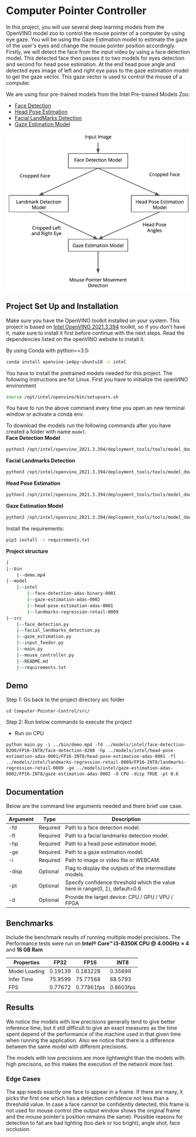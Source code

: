# Computer Pointer Controller

In this project, you will use several deep learning models from the OpenVINO model zoo to control the mouse pointer of a computer by using eye gaze. You will be using the Gaze Estimation model to estimate the gaze of the user's eyes and change the mouse pointer position accordingly.</br>
Firstly, we will detect the face from the input video by using a face detection model. This detected face then passes it to two models for eyes detection and second for head pose estimation. At the end head pose angle and detected eyes image of left and right eye pass to the gaze estimation model to get the gaze vector. This gaze vector is used to control the mouse of a computer.

We are using four pre-trained models from the Intel Pre-trained Models Zoo:
* [Face Detection](https://docs.openvinotoolkit.org/latest/omz_models_intel_face_detection_adas_binary_0001_description_face_detection_adas_binary_0001.html)
* [Head Pose Estimation](https://docs.openvinotoolkit.org/latest/omz_models_intel_head_pose_estimation_adas_0001_description_head_pose_estimation_adas_0001.html)
* [Facial LandMarks Detection](https://docs.openvinotoolkit.org/latest/omz_models_intel_landmarks_regression_retail_0009_description_landmarks_regression_retail_0009.html)
* [Gaze Estimation Model](https://docs.openvinotoolkit.org/latest/omz_models_intel_gaze_estimation_adas_0002_description_gaze_estimation_adas_0002.html)

![pipline](./bin/pipeline.png)

## Project Set Up and Installation
Make sure you have the OpenVINO toolkit installed on your system. This project is based on [Intel OpenVINO 2021.3.394](https://docs.openvinotoolkit.org/latest/index.html) toolkit, so if you don't have it, make sure to install it first before continue with the next steps. Read the dependencies listed on the openVINO website to install it.

By using Conda with python==3.5:

```bash
conda install openvino-ie4py-ubuntu18 -c intel
```

You have to install the pretrained models needed for this project. The following instructions are for Linux.
First you have to initialize the openVINO environment
```bash
source /opt/intel/openvino/bin/setupvars.sh
```

You have to run the above command every time you open an new terminal window or activate a conda env.

To download the models run the following commands after you have created a folder with name `model`.</br>
**Face Detection Model**
```bash
python3 /opt/intel/openvino_2021.3.394/deployment_tools/tools/model_downloader/downloader.py --name face-detection-0200 --output_dir Computer-Pointer-Control/models
```
**Facial Landmarks Detection**
```bash
python3 /opt/intel/openvino_2021.3.394/deployment_tools/tools/model_downloader/downloader.py --name landmarks-regression-retail-0009 --output_dir Computer-Pointer-Control/models
```
**Head Pose Estimation**
```bash
python3 /opt/intel/openvino_2021.3.394/deployment_tools/tools/model_downloader/downloader.py --name head-pose-estimation-adas-0001 --output_dir Computer-Pointer-Control/models
```
**Gaze Estimation Model**
```bash
python3 /opt/intel/openvino_2021.3.394/deployment_tools/tools/model_downloader/downloader.py --name gaze-estimation-adas-0002 --output_dir Computer-Pointer-Control/models
```

Install the requirements:
```bash
pip3 install -r requirements.txt
```

**Project structure**
```bash
|
|--bin
    |--demo.mp4
|--model
    |--intel
        |--face-detection-adas-binary-0001
        |--gaze-estimation-adas-0002
        |--head-pose-estimation-adas-0001
        |--landmarks-regression-retail-0009
|--src
    |--face_detection.py
    |--facial_landmarks_detection.py
    |--gaze_estimation.py
    |--input_feeder.py
    |--main.py
    |--mouse_controller.py
    |--README.md
    |--requirements.txt
```


## Demo
Step 1:  Go back to the project directory src folder
 
 ```
cd Computer-Pointer-Control/src/
```
Step 2: Run below commands to execute the project
 * Run on CPU
 ```
python main.py -i ../bin/demo.mp4 -fd ../models/intel/face-detection-0200/FP16-INT8/face-detection-0200 -hp ../models/intel/head-pose-estimation-adas-0001/FP16-INT8/head-pose-estimation-adas-0001 -fl ../models/intel/landmarks-regression-retail-0009/FP16-INT8/landmarks-regression-retail-0009 -ge ../models/intel/gaze-estimation-adas-0002/FP16-INT8/gaze-estimation-adas-0002 -d CPU -disp TRUE -pt 0.6

```
## Documentation
Below are the command line arguments needed and there brief use case.

Argument|Type|Description
| ------------- | ------------- | -------------
-fd | Required | Path to a face detection model.
-fl | Required | Path to a facial landmarks detection model.
-hp| Required | Path to a head pose estimation model.
-ge| Required | Path to a gaze estimation model.
-i| Required | Path to image or video file or WEBCAM.
-disp| Optional | Flag to display the outputs of the intermediate models.
-pt | Optional | Specify confidence threshold which the value here in range(0, 1), default=0.6
-d | Optional | Provide the target device: CPU / GPU / VPU / FPGA


## Benchmarks
Include the benchmark results of running multiple model precisions. 
 The Performance tests were run on **Intel® Core™ i3-8350K CPU @ 4.00GHz × 4** and **16 GB Ram**


| Properties  | FP32        | FP16        | INT8        |
| ------------| ----------- | ----------- | ----------- |
|Model Loading| 0.19139     | 0.183228    | 0.35699     |
|Infer Time   | 75.9599     | 75.77568    | 68.5793     |
|FPS          | 0.77672     | 0.77861fps  | 0.8603fps   |


## Results
We notice the models with low precisions generally tend to give better inference time, but it still difficult to give an exact measures as the time spent depend of the performance of the machine used in that given time when running the application. Also we notice that there is a difference between the same model with different precisions.

The models with low precisions are more lightweight than the models with high precisons, so this makes the execution of the network more fast.

### Edge Cases
The app needs exactly one face to appear in a frame. If there are many, it picks the first one which has a detection confidence not less than a threshold value. In case a face cannot be confidently detected, this frame is not used for mouse control (the output window shows the original frame and the mouse pointer's position remains the same). Possible reasons for detection to fail are bad lighting (too dark or too bright), angle shot, face occlusion. 
